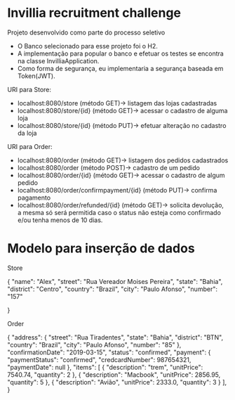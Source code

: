 # Invillia recruitment challenge

Projeto desenvolvido como parte do processo seletivo

* O Banco selecionado para esse projeto foi o H2.
* A implementação para popular o banco e efetuar os testes se encontra na classe InvilliaApplication.
* Como forma de segurança, eu implementaria a segurança baseada em Token(JWT).


URI para Store:

* localhost:8080/store (método GET)-> listagem das lojas cadastradas
* localhost:8080/store/{id} (método GET)-> acessar o cadastro de alguma loja
* localhost:8080/store/{id} (método PUT)-> efetuar alteração no cadastro da loja

URI para Order:

* localhost:8080/order (método GET)-> listagem dos pedidos cadastrados
* localhost:8080/order (método POST)-> cadastro de um pedido
* localhost:8080/order/{id} (método GET)-> acessar o cadastro de algum pedido
* localhost:8080/order/confirmpayment/{id} (método PUT)-> confirma pagamento
* localhost:8080/order/refunded/{id} (método GET)-> solicita devolução, a mesma só será permitida caso o status não esteja como confirmado e/ou tenha menos de 10 dias.

# Modelo para inserção de dados

Store

{
    "name": "Alex",
    "street": "Rua Vereador Moises Pereira",
		"state": "Bahia",
    "district": "Centro",
    "country": "Brazil",
    "city": "Paulo Afonso",
    "number": "157"
    
}

Order

{
    "address": {
        "street": "Rua Tiradentes",
        "state": "Bahia",
        "district": "BTN",
        "country": "Brazil",
        "city": "Paulo Afonso",
        "number": "85"
    },
    "confirmationDate": "2019-03-15",
    "status": "confirmed",
    "payment": {
        "paymentStatus": "confirmed",
        "credcardNumber": 987654321,
        "paymentDate": null
    },
    "items": 
    [
        {
            "description": "trem",
            "unitPrice": 7540.74,
            "quantity": 2
        },
        {
            "description": "Macbook",
            "unitPrice": 2856.95,
            "quantity": 5
        },
        {
            "description": "Avião",
            "unitPrice": 2333.0,
            "quantity": 3
        }
    ],
}

